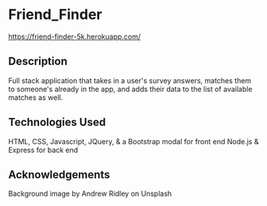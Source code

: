 # Friend_Finder

https://friend-finder-5k.herokuapp.com/

## Description

Full stack application that takes in a user's survey answers, matches them to someone's already in the app, and adds their data to the list of available matches as well.

## Technologies Used

HTML, CSS, Javascript, JQuery, & a Bootstrap modal for front end
Node.js & Express for back end

## Acknowledgements

Background image by Andrew Ridley on Unsplash
